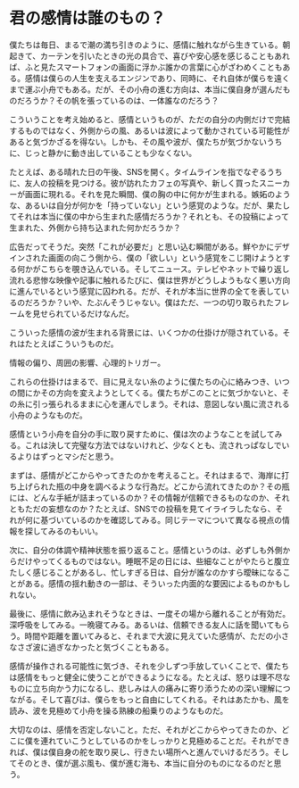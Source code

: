 # 君の感情は誰のもの？

僕たちは毎日、まるで潮の満ち引きのように、感情に触れながら生きている。朝起きて、カーテンを引いたときの光の具合で、喜びや安心感を感じることもあれば、ふと見たスマートフォンの画面に浮かぶ誰かの言葉に心がざわめくこともある。感情は僕らの人生を支えるエンジンであり、同時に、それ自体が僕らを遠くまで運ぶ小舟でもある。だが、その小舟の進む方向は、本当に僕自身が選んだものだろうか？その帆を張っているのは、一体誰なのだろう？

こういうことを考え始めると、感情というものが、ただの自分の内側だけで完結するものではなく、外側からの風、あるいは波によって動かされている可能性があると気づかざるを得ない。しかも、その風や波が、僕たちが気づかないうちに、じっと静かに動き出していることも少なくない。

たとえば、ある晴れた日の午後、SNSを開く。タイムラインを指でなぞるうちに、友人の投稿を見つける。彼が訪れたカフェの写真や、新しく買ったスニーカーが画面に現れる。それを見た瞬間、僕の胸の中に何かが生まれる。嫉妬のような、あるいは自分が何かを「持っていない」という感覚のような。だが、果たしてそれは本当に僕の中から生まれた感情だろうか？それとも、その投稿によって生まれた、外側から持ち込まれた何かだろうか？

広告だってそうだ。突然「これが必要だ」と思い込む瞬間がある。鮮やかにデザインされた画面の向こう側から、僕の「欲しい」という感覚をこじ開けようとする何かがこちらを覗き込んでいる。そしてニュース。テレビやネットで繰り返し流れる悲惨な映像や記事に触れるたびに、僕は世界がどうしようもなく悪い方向に進んでいるという感覚に囚われる。だが、それが本当に世界の全てを表しているのだろうか？いや、たぶんそうじゃない。僕はただ、一つの切り取られたフレームを見せられているだけなんだ。

こういった感情の波が生まれる背景には、いくつかの仕掛けが隠されている。それはたとえばこういうものだ。

情報の偏り、周囲の影響、心理的トリガー。

これらの仕掛けはまるで、目に見えない糸のように僕たちの心に絡みつき、いつの間にかその方向を変えようとしてくる。僕たちがこのことに気づかないと、その糸に引っ張られるままに心を運んでしまう。それは、意図しない風に流される小舟のようなものだ。

感情という小舟を自分の手に取り戻すために、僕は次のようなことを試してみる。これは決して完璧な方法ではないけれど、少なくとも、流されっぱなしでいるよりはずっとマシだと思う。

まずは、感情がどこからやってきたのかを考えること。それはまるで、海岸に打ち上げられた瓶の中身を調べるような行為だ。どこから流れてきたのか？その瓶には、どんな手紙が詰まっているのか？その情報が信頼できるものなのか、それともただの妄想なのか？たとえば、SNSでの投稿を見てイライラしたなら、それが何に基づいているのかを確認してみる。同じテーマについて異なる視点の情報を探してみるのもいい。

次に、自分の体調や精神状態を振り返ること。感情というのは、必ずしも外側からだけやってくるものではない。睡眠不足の日には、些細なことがやたらと腹立たしく感じることがあるし、忙しすぎる日は、自分が誰なのかすら曖昧になることがある。感情の揺れ動きの一部は、そういった内面的な要因によるものかもしれない。

最後に、感情に飲み込まれそうなときは、一度その場から離れることが有効だ。深呼吸をしてみる。一晩寝てみる。あるいは、信頼できる友人に話を聞いてもらう。時間や距離を置いてみると、それまで大波に見えていた感情が、ただの小さなさざ波に過ぎなかったと気づくこともある。

感情が操作される可能性に気づき、それを少しずつ手放していくことで、僕たちは感情をもっと健全に使うことができるようになる。たとえば、怒りは理不尽なものに立ち向かう力になるし、悲しみは人の痛みに寄り添うための深い理解につながる。そして喜びは、僕らをもっと自由にしてくれる。それはあたかも、風を読み、波を見極めて小舟を操る熟練の船乗りのようなものだ。

大切なのは、感情を否定しないこと。ただ、それがどこからやってきたのか、どこに僕を連れていこうとしているのかをしっかりと見極めることだ。それができれば、僕は僕自身の舵を取り戻し、行きたい場所へと進んでいけるだろう。そしてそのとき、僕が選ぶ風も、僕が進む海も、本当に自分のものになるのだと思う。